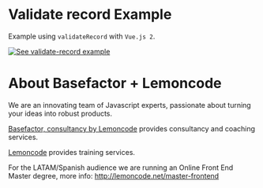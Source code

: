 # Validate record Example

Example using `validateRecord` with `Vue.js 2`.

[![See validate-record example](https://codesandbox.io/static/img/play-codesandbox.svg)](https://codesandbox.io/s/github/Lemoncode/fonk/tree/master/examples/vue/js/validate-record)

# About Basefactor + Lemoncode

We are an innovating team of Javascript experts, passionate about turning your ideas into robust products.

[Basefactor, consultancy by Lemoncode](http://www.basefactor.com) provides consultancy and coaching services.

[Lemoncode](http://lemoncode.net/services/en/#en-home) provides training services.

For the LATAM/Spanish audience we are running an Online Front End Master degree, more info: http://lemoncode.net/master-frontend
